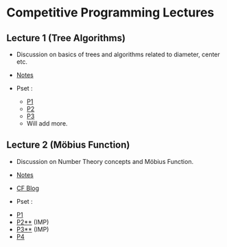 # Competitive Programming Lectures

## Lecture 1 (Tree Algorithms) 
  * Discussion on basics of trees and algorithms related to diameter, center etc.
 
  * [Notes](https://drive.google.com/file/d/11Yl6ixWEDdIoSYo7N_OupQdEGaHm0p8Y/view?usp=sharing)

  * Pset :
    - [P1](https://atcoder.jp/contests/abc221/tasks/abc221_f)
    - [P2](https://codeforces.com/contest/1092/problem/E)
    - [P3](https://codeforces.com/contest/1405/problem/D)
    - Will add more.

## Lecture 2 (Möbius Function) 
   * Discussion on Number Theory concepts and Möbius Function.
   
   * [Notes]()
   * [CF Blog](https://codeforces.com/blog/entry/53925)
   
   * Pset :
   - [P1](https://www.codechef.com/NOV15/problems/SMPLSUM)
   - [P2**](https://codeforces.com/problemset/problem/1575/G)  (IMP)
   - [P3**](https://atcoder.jp/contests/abc230/tasks/abc230_g) (IMP)
   - [P4](https://atcoder.jp/contests/agc038/tasks/agc038_c)
   
